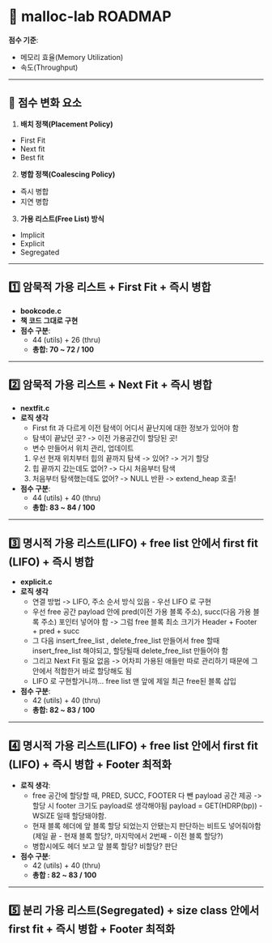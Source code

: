 # 📌 malloc-lab ROADMAP

**점수 기준**:  
- 메모리 효율(Memory Utilization)  
- 속도(Throughput)

---

## 🔹 점수 변화 요소
1. **배치 정책(Placement Policy)**  
  - First Fit
  - Next fit
  - Best fit

2. **병합 정책(Coalescing Policy)**  
  - 즉시 병합
  - 지연 병합

3. **가용 리스트(Free List) 방식**
  - Implicit 
  - Explicit 
  - Segregated 

---

## 1️⃣ 암묵적 가용 리스트 + First Fit + 즉시 병합
- **bookcode.c** 
- **책 코드 그대로 구현**  
- **점수 구분**:  
  - 44 (utils) + 26 (thru)
  - **총합: 70 ~ 72 / 100**  

---

## 2️⃣ 암묵적 가용 리스트 + Next Fit + 즉시 병합
- **nextfit.c**
- **로직 생각**  
  - First fit 과 다르게 이전 탐색이 어디서 끝난지에 대한 정보가 있어야 함   
  - 탐색이 끝났던 곳? -> 이전 가용공간이 할당된 곳! 
  - 변수 만들어서 위치 관리, 업데이트
  1. 우선 현재 위치부터 힙의 끝까지 탐색 -> 있어? -> 거기 할당
  2. 힙 끝까지 갔는데도 없어? -> 다시 처음부터 탐색 
  3. 처음부터 탐색했는데도 없어? -> NULL 반환 -> extend_heap 호출!
- **점수 구분**: 
  - 44 (utils) + 40 (thru)
  - **총합: 83 ~ 84 / 100**

---

## 3️⃣ 명시적 가용 리스트(LIFO) + free list 안에서 first fit (LIFO) + 즉시 병합
- **explicit.c**
- **로직 생각**
  - 연결 방법 -> LIFO, 주소 순서 방식 있음  - 우선 LIFO 로 구현
  - 우선 free 공간 payload 안에 pred(이전 가용 블록 주소), succ(다음 가용 블록 주소) 포인터 넣어야 함 -> 그럼 free 블록 최소 크기가 Header + Footer + pred + succ
  - 그 다음 insert_free_list , delete_free_list 만들어서 free 할때 insert_free_list 해야되고, 할당될때 delete_free_list 만들어야 함
  - 그리고 Next Fit 필요 없음 -> 어차피 가용된 애들만 따로 관리하기 때문에 그 안에서 적합한거 바로 할당해도 됨
  - LIFO 로 구현할거니까... free list 맨 앞에 제일 최근 free된 블록 삽입
- **점수 구분**: 
  - 42 (utils) + 40 (thru) 
  - **총합: 82 ~ 83 / 100**

---

## 4️⃣ 명시적 가용 리스트(LIFO) + free list 안에서 first fit (LIFO) + 즉시 병합 + Footer 최적화
- **로직 생각**:  
  - free 공간에 할당할 때, PRED, SUCC, FOOTER 다 뺀 payload 공간 제공 -> 할당 시 footer 크기도 payload로 생각해야됨 payload = GET(HDRP(bp)) - WSIZE 일때 할당돼야함.
  - 현재 블록 헤더에 앞 블록 할당 되었는지 안됐는지 판단하는 비트도 넣어줘야함 (제일 끝 - 현재 블록 할당?, 마지막에서 2번째 - 이전 블록 할당?)
  - 병합시에도 헤더 보고 앞 블록 할당? 비할당? 판단 
- **점수 구분**: 
  - 42 (utils) + 40 (thru)
  - **총합 : 82 ~ 83 / 100**

---

## 5️⃣ 분리 가용 리스트(Segregated) + size class 안에서 first fit + 즉시 병합 + Footer 최적화


